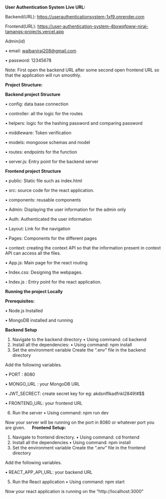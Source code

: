 **User Authentication System**
**Live URL:**

Backend(URL): https://userauthenticationsystem-1xf9.onrender.com

Frontend(URL): https://user-authentication-system-4bxwqfpww-niraj-tamangs-projects.vercel.app

Admin(id)

•	email: waibaniraj208@gmail.com

•	password: 12345678

Note: First open the backend URL after some second open frontend URL so that the application will run smoothly.


**Project Structure:** 

**Backend project Structure**

•	config: data base connection

•	controller: all the logic for the routes

•	helpers: logic for the hashing password and comparing password

•	middleware: Token verification

•	models: mongoose schemas and model

•	routes: endpoints for the function

•	server.js: Entry point for the backend server


**Frontend project Structure**

•	public: Static file such as index.html

•	src: source code for the react application.

•	components: reusable components 

•	Admin: Displaying the user information for the admin only

•	Auth:  Authenticated the user information

•	Layout: Link for the navigation

•	Pages: Components for the different pages

•	context: creating the context API so that the information present in context API can access all the files.

•	App.js: Main page for the react routing 

•	Index.css: Designing the webpages.

•	Index.js : Entry point for the react application.


**Running the project Locally**

**Prerequisites:**

•	Node.js Installed

•	MongoDB installed and running


**Backend Setup**
1. Navigate to the backend directory
•	Using command: cd backend
3. Install all the dependencies:
•	Using command: npm install
4. Set the environment variable
Create the “.env” file in the backend directory

Add the following variables.

•	PORT : 8080

•	MONGO_URL : your MongoDB URL

•	JWT_SECRECT: create secret key for eg: akdsnlflkadfnkl2849!#$$

•	FRONTEND_URL: your frontend URL

6. Run the server
•	Using command: npm run dev

Now your server will be running on the port in 8080 or whatever port you are given.
 
**Frontend Setup:**

1. Navigate to frontend directory.
•	Using command: cd frontend
2. Install all the dependencies
•	Using command: npm install
3. Set the environment variable
Create the “.env” file in the frontend directory

Add the following variables.

•	REACT_APP_API_URL: your backend URL

5. Run the React application
•	Using command: npm start

Now your react application is running on the “http://localhost:3000”
